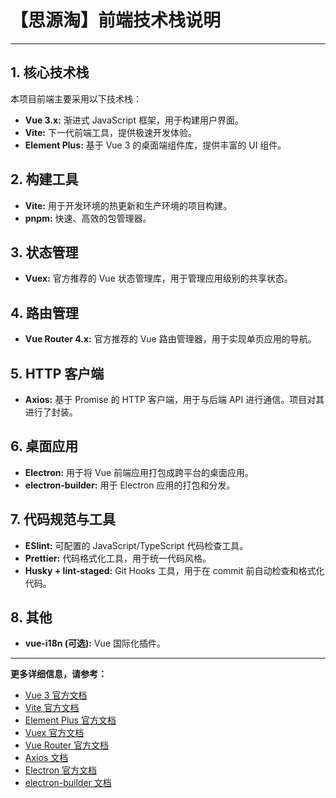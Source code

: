 # 【思源淘】前端技术栈说明

---

## 1. 核心技术栈

本项目前端主要采用以下技术栈：

*   **Vue 3.x:** 渐进式 JavaScript 框架，用于构建用户界面。
*   **Vite:** 下一代前端工具，提供极速开发体验。
*   **Element Plus:** 基于 Vue 3 的桌面端组件库，提供丰富的 UI 组件。

## 2. 构建工具

*   **Vite:** 用于开发环境的热更新和生产环境的项目构建。
*   **pnpm:** 快速、高效的包管理器。

## 3. 状态管理

*   **Vuex:** 官方推荐的 Vue 状态管理库，用于管理应用级别的共享状态。

## 4. 路由管理

*   **Vue Router 4.x:** 官方推荐的 Vue 路由管理器，用于实现单页应用的导航。

## 5. HTTP 客户端

*   **Axios:** 基于 Promise 的 HTTP 客户端，用于与后端 API 进行通信。项目对其进行了封装。

## 6. 桌面应用

*   **Electron:** 用于将 Vue 前端应用打包成跨平台的桌面应用。
*   **electron-builder:** 用于 Electron 应用的打包和分发。

## 7. 代码规范与工具

*   **ESlint:** 可配置的 JavaScript/TypeScript 代码检查工具。
*   **Prettier:** 代码格式化工具，用于统一代码风格。
*   **Husky + lint-staged:** Git Hooks 工具，用于在 commit 前自动检查和格式化代码。

## 8. 其他

*   **vue-i18n (可选):** Vue 国际化插件。

---

**更多详细信息，请参考：**

*   [Vue 3 官方文档](https://v3.cn.vuejs.org/)
*   [Vite 官方文档](https://cn.vitejs.dev/)
*   [Element Plus 官方文档](https://element-plus.org/zh-CN/)
*   [Vuex 官方文档](https://vuex.vuejs.org/)
*   [Vue Router 官方文档](https://router.vuejs.org/)
*   [Axios 文档](http://www.axios-http.cn/)
*   [Electron 官方文档](https://www.electronjs.org/)
*   [electron-builder 文档](https://www.electron.build/) 